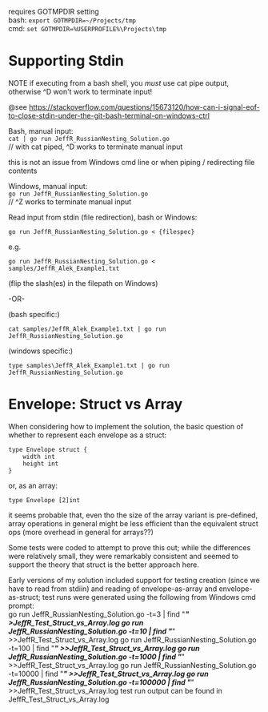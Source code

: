 requires GOTMPDIR setting  
bash: `export GOTMPDIR=~/Projects/tmp`  
cmd: `set GOTMPDIR=%USERPROFILE%\Projects\tmp`  

# Supporting Stdin

NOTE if executing from a bash shell, you *must* use cat pipe output, otherwise ^D won't work to terminate input!

@see https://stackoverflow.com/questions/15673120/how-can-i-signal-eof-to-close-stdin-under-the-git-bash-terminal-on-windows-ctrl

Bash, manual input:  
`cat | go run JeffR_RussianNesting_Solution.go`  
// with cat piped, ^D works to terminate manual input

this is not an issue from Windows cmd line or when piping / redirecting file contents

Windows, manual input:  
`go run JeffR_RussianNesting_Solution.go`  
// ^Z works to terminate manual input

Read input from stdin (file redirection), bash or Windows:

`go run JeffR_RussianNesting_Solution.go < {filespec}`

e.g.

`go run JeffR_RussianNesting_Solution.go < samples/JeffR_Alek_Example1.txt`

(flip the slash(es) in the filepath on Windows)

-OR-

(bash specific:)

`cat samples/JeffR_Alek_Example1.txt | go run JeffR_RussianNesting_Solution.go`

(windows specific:)

`type samples\JeffR_Alek_Example1.txt | go run JeffR_RussianNesting_Solution.go`

# Envelope: Struct vs Array

When considering how to implement the solution, the basic question of whether to represent each envelope as a struct:

    type Envelope struct {
        width int
        height int
    }

or, as an array:

    type Envelope [2]int

it seems probable that, even tho the size of the array variant is pre-defined, array operations in general might be
less efficient than the equivalent struct ops (more overhead in general for arrays??)

Some tests were coded to attempt to prove this out; while the differences were relatively small, they were remarkably consistent
and seemed to support the theory that struct is the better approach here.

Early versions of my solution included support for testing creation (since we have to read from stdiin) 
and reading of envelope-as-array and envelope-as-struct;
test runs were generated using the following from Windows cmd prompt:  
    go run JeffR_RussianNesting_Solution.go -t=3 | find "***" >JeffR_Test_Struct_vs_Array.log
    go run JeffR_RussianNesting_Solution.go -t=10 | find "***" >>JeffR_Test_Struct_vs_Array.log
    go run JeffR_RussianNesting_Solution.go -t=100 | find "***" >>JeffR_Test_Struct_vs_Array.log
    go run JeffR_RussianNesting_Solution.go -t=1000 | find "***" >>JeffR_Test_Struct_vs_Array.log
    go run JeffR_RussianNesting_Solution.go -t=10000 | find "***" >>JeffR_Test_Struct_vs_Array.log
    go run JeffR_RussianNesting_Solution.go -t=100000 | find "***" >>JeffR_Test_Struct_vs_Array.log
test run output can be found in JeffR_Test_Struct_vs_Array.log

